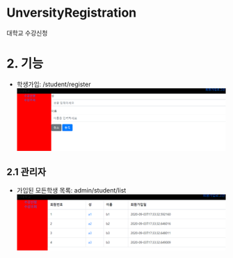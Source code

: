 # UnversityRegistration
대학교 수강신청

# 2. 기능
* 학생가입: /student/register
![student_register](images/student_register.png)

## 2.1 관리자
* 가입된 모든학생 목록: admin/student/list
![allstudents_list](images/allstudents_list.png)
